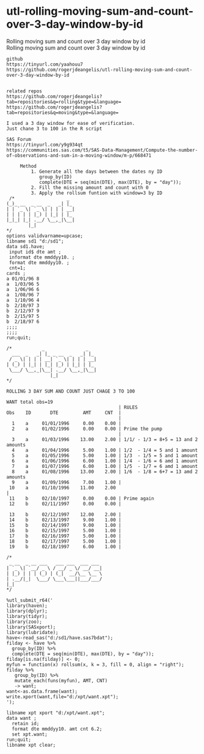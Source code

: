 # utl-rolling-moving-sum-and-count-over-3-day-window-by-id
Rolling moving sum and count over 3 day window by id  
    Rolling moving sum and count over 3 day window by id                                                                                
                                                                                                                                        
    github                                                                                                                              
    https://tinyurl.com/yaahouu7                                                                                                        
    https://github.com/rogerjdeangelis/utl-rolling-moving-sum-and-count-over-3-day-window-by-id                                         
                                                                                                                                        
                                                                                                                                        
    related repos                                                                                                                       
    https://github.com/rogerjdeangelis?tab=repositories&q=rolling&type=&language=                                                       
    https://github.com/rogerjdeangelis?tab=repositories&q=moving&type=&language=                                                        
                                                                                                                                        
    I used a 3 day window for ease of verification.                                                                                     
    Just chane 3 to 100 in the R script                                                                                                 
                                                                                                                                        
    SAS Forum                                                                                                                           
    https://tinyurl.com/y9g934qt                                                                                                        
    https://communities.sas.com/t5/SAS-Data-Management/Compute-the-number-of-observations-and-sum-in-a-moving-window/m-p/668471         
                                                                                                                                        
         Method                                                                                                                         
             1. Generate all the days between the dates ny ID                                                                           
                group_by(ID)                                                                                                            
                complete(DTE = seq(min(DTE), max(DTE), by = "day"));                                                                    
             2. Fill the missing amount and count with 0                                                                                
             3. Apply the rollsum funtion with window=3 by ID                                                                           
     /*                   _                                                                                                             
    (_)_ __  _ __  _   _| |_                                                                                                            
    | | `_ \| `_ \| | | | __|                                                                                                           
    | | | | | |_) | |_| | |_                                                                                                            
    |_|_| |_| .__/ \__,_|\__|                                                                                                           
            |_|                                                                                                                         
    */                                                                                                                                  
    options validvarname=upcase;                                                                                                        
    libname sd1 "d:/sd1";                                                                                                               
    data sd1.have;                                                                                                                      
     input id$ dte amt ;                                                                                                                
     informat dte mmddyy10. ;                                                                                                           
     format dte mmddyy10. ;                                                                                                             
     cnt=1;                                                                                                                             
    cards ;                                                                                                                             
    a 01/01/96 8                                                                                                                        
    a  1/03/96 5                                                                                                                        
    a  1/06/96 6                                                                                                                        
    a  1/08/96 7                                                                                                                        
    a  1/10/96 4                                                                                                                        
    b  2/10/97 3                                                                                                                        
    b  2/12/97 9                                                                                                                        
    b  2/15/97 5                                                                                                                        
    b  2/18/97 6                                                                                                                        
    ;;;;                                                                                                                                
    ;;;;                                                                                                                                
    run;quit;                                                                                                                           
                                                                                                                                        
    /*           _               _                                                                                                      
      ___  _   _| |_ _ __  _   _| |_                                                                                                    
     / _ \| | | | __| `_ \| | | | __|                                                                                                   
    | (_) | |_| | |_| |_) | |_| | |_                                                                                                    
     \___/ \__,_|\__| .__/ \__,_|\__|                                                                                                   
                    |_|                                                                                                                 
    */                                                                                                                                  
                                                                                                                                        
    ROLLING 3 DAY SUM AND COUNT JUST CHAGE 3 TO 100                                                                                     
                                                                                                                                        
    WANT total obs=19                                                                                                                   
                                             | RULES                                                                                    
    Obs    ID       DTE         AMT     CNT  |                                                                                          
                                             |                                                                                          
      1    a     01/01/1996     0.00    0.00 |                                                                                          
      2    a     01/02/1996     0.00    0.00 | Prime the pump                                                                           
                                             |                                                                                          
      3    a     01/03/1996    13.00    2.00 | 1/1/ - 1/3 = 8+5 = 13 and 2 amounts                                                      
      4    a     01/04/1996     5.00    1.00 | 1/2  - 1/4 = 5 and 1 amount                                                              
      5    a     01/05/1996     5.00    1.00 | 1/3  - 1/5 = 5 and 1 amount                                                              
      6    a     01/06/1996     6.00    1.00 | 1/4  - 1/6 = 6 amd 1 amount                                                              
      7    a     01/07/1996     6.00    1.00 | 1/5  - 1/7 = 6 amd 1 amount                                                              
      8    a     01/08/1996    13.00    2.00 | 1/6  - 1/8 = 6+7 = 13 amd 2 amounts                                                      
      9    a     01/09/1996     7.00    1.00 |                                                                                          
     10    a     01/10/1996    11.00    2.00                                                                                            
    |                                                                                                                                   
     11    b     02/10/1997     0.00    0.00 | Prime again                                                                              
     12    b     02/11/1997     0.00    0.00 |                                                                                          
                                                                                                                                        
     13    b     02/12/1997    12.00    2.00 |                                                                                          
     14    b     02/13/1997     9.00    1.00 |                                                                                          
     15    b     02/14/1997     9.00    1.00 |                                                                                          
     16    b     02/15/1997     5.00    1.00 |                                                                                          
     17    b     02/16/1997     5.00    1.00 |                                                                                          
     18    b     02/17/1997     5.00    1.00 |                                                                                          
     19    b     02/18/1997     6.00    1.00 |                                                                                          
                                                                                                                                        
    /*                                                                                                                                  
     _ __  _ __ ___   ___ ___  ___ ___                                                                                                  
    | `_ \| `__/ _ \ / __/ _ \/ __/ __|                                                                                                 
    | |_) | | | (_) | (_|  __/\__ \__ \                                                                                                 
    | .__/|_|  \___/ \___\___||___/___/                                                                                                 
    |_|                                                                                                                                 
    */                                                                                                                                  
                                                                                                                                        
    %utl_submit_r64('                                                                                                                   
    library(haven);                                                                                                                     
    library(dplyr);                                                                                                                     
    library(tidyr);                                                                                                                     
    library(zoo);                                                                                                                       
    library(SASxport);                                                                                                                  
    library(lubridate);                                                                                                                 
    have<-read_sas("d:/sd1/have.sas7bdat");                                                                                             
    filday <- have %>%                                                                                                                  
      group_by(ID) %>%                                                                                                                  
      complete(DTE = seq(min(DTE), max(DTE), by = "day"));                                                                              
    filday[is.na(filday)] <- 0;                                                                                                         
    myfun = function(x) rollsum(x, k = 3, fill = 0, align = "right");                                                                   
    filday %>%                                                                                                                          
       group_by(ID) %>%                                                                                                                 
       mutate_each(funs(myfun), AMT, CNT)                                                                                               
       -> want;                                                                                                                         
    want<-as.data.frame(want);                                                                                                          
    write.xport(want,file="d:/xpt/want.xpt");                                                                                           
    ');                                                                                                                                 
                                                                                                                                        
    libname xpt xport "d:/xpt/want.xpt";                                                                                                
    data want ;                                                                                                                         
      retain id;                                                                                                                        
      format dte mmddyy10. amt cnt 6.2;                                                                                                 
      set xpt.want;                                                                                                                     
    run;quit;                                                                                                                           
    libname xpt clear;                                                                                                                  
                                                                                                                                        
                                                                                                                                        
